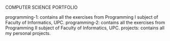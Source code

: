 COMPUTER SCIENCE PORTFOLIO


programming-1: contains all the exercises from Programming I subject of Faculty of Informatics, UPC.
programming-2: contains all the exercises from Programming II subject of Faculty of Informatics, UPC.
projects: contains all my personal projects.
